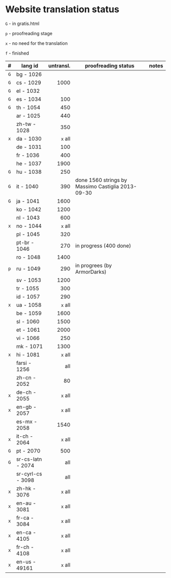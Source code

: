 ﻿

Website translation status
==========================

`G` - in gratis.html

`p` - proofreading stage

`x` - no need for the translation

`f` - finished

|  #  |      lang id      | untransl. |                proofreading status                | notes |
| :-: | ----------------- | --------: | ------------------------------------------------- | ----- |
| `G` | bg - 1026         |           |                                                   |       |
| `G` | cs - 1029         |      1000 |                                                   |       |
| `G` | el - 1032         |           |                                                   |       |
| `G` | es - 1034         |       100 |                                                   |       |
| `G` | th - 1054         |       450 |                                                   |       |
|     | ar - 1025         |       440 |                                                   |       |
|     | zh-tw - 1028      |       350 |                                                   |       |
| `x` | da - 1030         |   `x` all |                                                   |       |
|     | de - 1031         |       100 |                                                   |       |
|     | fr - 1036         |       400 |                                                   |       |
|     | he - 1037         |      1900 |                                                   |       |
| `G` | hu - 1038         |       250 |                                                   |       |
| `G` | it - 1040         |       390 | done 1560 strings by Massimo Castiglia 2013-09-30 |       |
| `G` | ja - 1041         |      1600 |                                                   |       |
|     | ko - 1042         |      1200 |                                                   |       |
|     | nl - 1043         |       600 |                                                   |       |
| `x` | no - 1044         |   `x` all |                                                   |       |
|     | pl - 1045         |       320 |                                                   |       |
|     | pt-br - 1046      |       270 | in progress (400 done)                            |       |
|     | ro - 1048         |      1400 |                                                   |       |
| `p` | ru - 1049         |       290 | in progrees (by ArmorDarks)                       |       |
|     | sv - 1053         |      1200 |                                                   |       |
|     | tr - 1055         |       300 |                                                   |       |
|     | id - 1057         |       290 |                                                   |       |
| `x` | ua - 1058         |   `x` all |                                                   |       |
|     | be - 1059         |      1600 |                                                   |       |
|     | sl - 1060         |      1500 |                                                   |       |
|     | et - 1061         |      2000 |                                                   |       |
|     | vi - 1066         |       250 |                                                   |       |
|     | mk - 1071         |      1300 |                                                   |       |
| `x` | hi - 1081         |   `x` all |                                                   |       |
|     | farsi - 1256      |       all |                                                   |       |
|     | zh-cn - 2052      |        80 |                                                   |       |
| `x` | de-ch - 2055      |   `x` all |                                                   |       |
| `x` | en-gb - 2057      |   `x` all |                                                   |       |
|     | es-mx - 2058      |      1540 |                                                   |       |
| `x` | it-ch - 2064      |   `x` all |                                                   |       |
| `G` | pt - 2070         |       500 |                                                   |       |
| `G` | sr-cs-latn - 2074 |       all |                                                   |       |
|     | sr-cyrl-cs - 3098 |       all |                                                   |       |
| `x` | zh-hk - 3076      |   `x` all |                                                   |       |
| `x` | en-au - 3081      |   `x` all |                                                   |       |
| `x` | fr-ca - 3084      |   `x` all |                                                   |       |
| `x` | en-ca - 4105      |   `x` all |                                                   |       |
| `x` | fr-ch - 4108      |   `x` all |                                                   |       |
| `x` | en-us - 49161     |   `x` all |                                                   |       |
